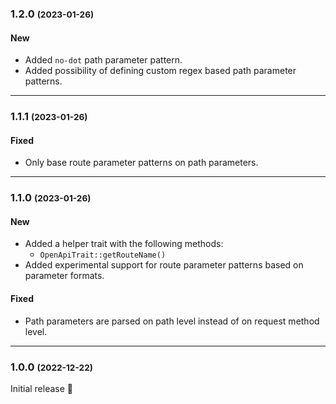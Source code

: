 ### 1.2.0 <small>(2023-01-26)</small>

#### New

* Added `no-dot` path parameter pattern.
* Added possibility of defining custom regex based path parameter patterns.

--------------------------------------------------------

### 1.1.1 <small>(2023-01-26)</small>

#### Fixed

* Only base route parameter patterns on path parameters.

--------------------------------------------------------

### 1.1.0 <small>(2023-01-26)</small>

#### New

* Added a helper trait with the following methods:
	- `OpenApiTrait::getRouteName()`
* Added experimental support for route parameter patterns based on parameter formats.

#### Fixed

* Path parameters are parsed on path level instead of on request method level.

--------------------------------------------------------

### 1.0.0 <small>(2022-12-22)</small>

Initial release 🎉
